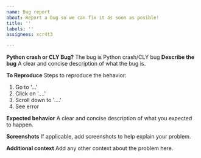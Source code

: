 ```yaml
---
name: Bug report
about: Report a bug so we can fix it as soon as posible!
title: ''
labels: ''
assignees: xcr4t3

---
```


**Python crash or CLY Bug?**
The bug is Python crash/CLY bug
**Describe the bug**
A clear and concise description of what the bug is.

**To Reproduce**
Steps to reproduce the behavior:
1. Go to '...'
2. Click on '....'
3. Scroll down to '....'
4. See error

**Expected behavior**
A clear and concise description of what you expected to happen.

**Screenshots**
If applicable, add screenshots to help explain your problem.

**Additional context**
Add any other context about the problem here.
